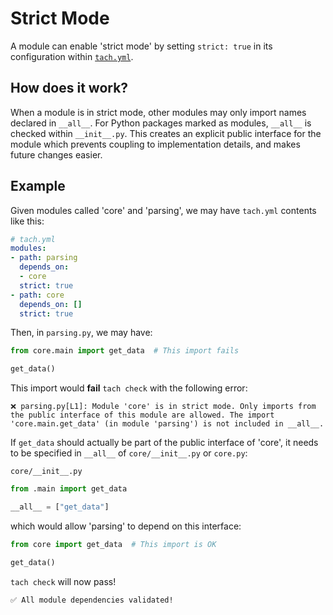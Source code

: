 # Strict Mode

A module can enable 'strict mode' by setting `strict: true` in its configuration within [`tach.yml`](configuration.md#tachyml).

## How does it work?
When a module is in strict mode, other modules may only import names declared in `__all__`.
For Python packages marked as modules, `__all__` is checked within `__init__.py`.
This creates an explicit public interface for the module which prevents coupling to implementation details, and makes future changes easier.

## Example

Given modules called 'core' and 'parsing', we may have `tach.yml` contents like this:

```yaml
# tach.yml
modules:
- path: parsing
  depends_on:
  - core
  strict: true
- path: core
  depends_on: []
  strict: true
```

Then, in `parsing.py`, we may have:
```python
from core.main import get_data  # This import fails

get_data()
```

This import would **fail** `tach check` with the following error:
```shell
❌ parsing.py[L1]: Module 'core' is in strict mode. Only imports from the public interface of this module are allowed. The import 'core.main.get_data' (in module 'parsing') is not included in __all__.
```

If `get_data` should actually be part of the public interface of 'core', it needs to be specified in `__all__` of `core/__init__.py` or `core.py`:

`core/__init__.py`
```python
from .main import get_data

__all__ = ["get_data"]
```

which would allow 'parsing' to depend on this interface:

```python
from core import get_data  # This import is OK

get_data()
```
`tach check` will now pass!
```bash
✅ All module dependencies validated!
```